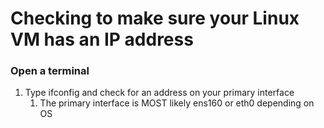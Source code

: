 # Checking to make sure your Linux VM has an IP address

### Open a terminal

1. Type ifconfig and check for an address on your primary interface
   1. The primary interface is MOST likely ens160 or eth0 depending on OS

